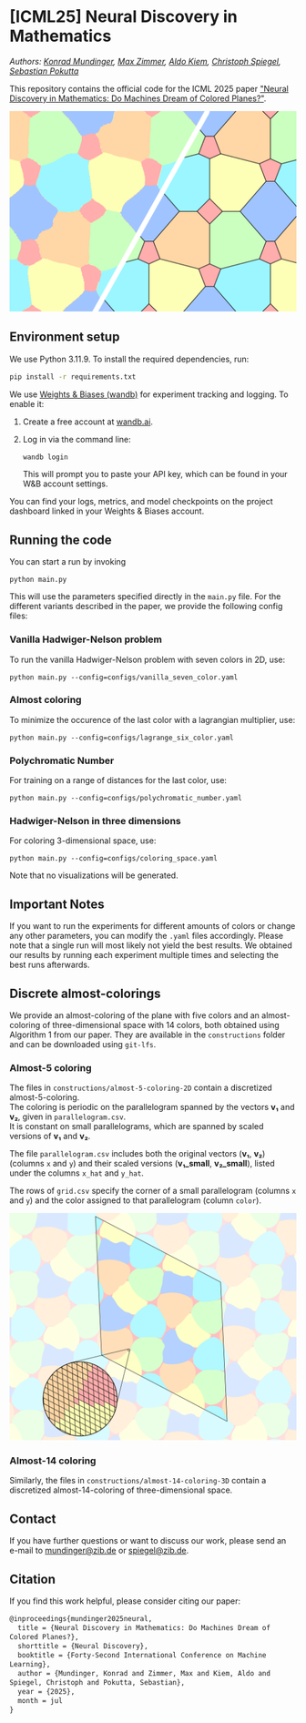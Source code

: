 # [ICML25] Neural Discovery in Mathematics

*Authors: [Konrad Mundinger](https://iol.zib.de/team/konrad-mundinger.html), [Max Zimmer](https://maxzimmer.org/), [Aldo Kiem](https://iol.zib.de/team/aldo-kiem.html), [Christoph Spiegel](http://www.christophspiegel.berlin/), [Sebastian Pokutta](http://www.pokutta.com/)*

This repository contains the official code for the ICML 2025 paper ["Neural Discovery in Mathematics: Do Machines Dream of Colored Planes?"](https://arxiv.org/abs/2501.18527).

![Neural Discovery in Mathematics](imgs/neural-discovery.png)


## Environment setup


We use Python 3.11.9. To install the required dependencies, run:

```bash
pip install -r requirements.txt
```

We use [Weights & Biases (wandb)](https://wandb.ai/) for experiment tracking and logging. To enable it:

1. Create a free account at [wandb.ai](https://wandb.ai/).
2. Log in via the command line:

    ```bash
    wandb login
    ```

    This will prompt you to paste your API key, which can be found in your W&B account settings.


You can find your logs, metrics, and model checkpoints on the project dashboard linked in your Weights & Biases account.

## Running the code

You can start a run by invoking 
```
python main.py
```
This will use the parameters specified directly in the `main.py` file. For the different variants described in the paper, we provide the following config files:

### Vanilla Hadwiger-Nelson problem

To run the vanilla Hadwiger-Nelson problem with seven colors in 2D, use:

```
python main.py --config=configs/vanilla_seven_color.yaml
```

### Almost coloring

To minimize the occurence of the last color with a lagrangian multiplier, use:

```
python main.py --config=configs/lagrange_six_color.yaml
```

### Polychromatic Number

For training on a range of distances for the last color, use:

```
python main.py --config=configs/polychromatic_number.yaml
```

### Hadwiger-Nelson in three dimensions

For coloring $3$-dimensional space, use:

```
python main.py --config=configs/coloring_space.yaml
```

Note that no visualizations will be generated.

## Important Notes

If you want to run the experiments for different amounts of colors or change any other parameters, you can modify the `.yaml` files accordingly. Please note that a single run will most likely not yield the best results. We obtained our results by running each experiment multiple times and selecting the best runs afterwards.

## Discrete almost-colorings

We provide an almost-coloring of the plane with five colors and an almost-coloring of three-dimensional space with 14 colors, both obtained using Algorithm 1 from our paper. They are available in the `constructions` folder and can be downloaded using `git-lfs`.

### Almost-5 coloring

The files in `constructions/almost-5-coloring-2D` contain a discretized almost-5-coloring.  
The coloring is periodic on the parallelogram spanned by the vectors **v₁** and **v₂**, given in `parallelogram.csv`.  
It is constant on small parallelograms, which are spanned by scaled versions of **v₁** and **v₂**.

The file `parallelogram.csv` includes both the original vectors (**v₁**, **v₂**) (columns `x` and `y`) and their scaled versions (**v₁_small**, **v₂_small**), listed under the columns `x_hat` and `y_hat`.

The rows of `grid.csv` specify the corner of a small parallelogram (columns `x` and `y`) and the color assigned to that parallelogram (column `color`).


![Neural Discovery in Mathematics](imgs/k5almost_magnified.png)

### Almost-14 coloring

Similarly, the files in `constructions/almost-14-coloring-3D` contain a discretized almost-14-coloring of three-dimensional space.


## Contact

If you have further questions or want to discuss our work, please send an e-mail to mundinger@zib.de or spiegel@zib.de.

## Citation 

If you find this work helpful, please consider citing our paper:

```
@inproceedings{mundinger2025neural,
  title = {Neural Discovery in Mathematics: Do Machines Dream of Colored Planes?},
  shorttitle = {Neural Discovery},
  booktitle = {Forty-Second International Conference on Machine Learning},
  author = {Mundinger, Konrad and Zimmer, Max and Kiem, Aldo and Spiegel, Christoph and Pokutta, Sebastian},
  year = {2025},
  month = jul
}
```
